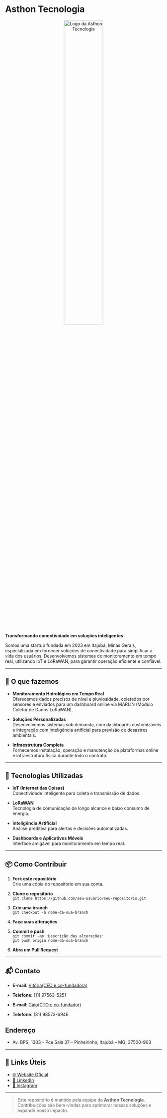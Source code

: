 # Asthon Tecnologia

<div style="text-align: center;">
  <img src="https://github.com/user-attachments/assets/e5c9a877-256b-4341-b5c1-00c55a42619b"  
       alt="Logo da Asthon Tecnologia" 
       width="50%" 
       style="display: block; margin-left: auto; margin-right: auto;" />
</div>

**Transformando conectividade em soluções inteligentes**

Somos uma startup fundada em 2023 em Itajubá, Minas Gerais, especializada em fornecer soluções de conectividade para simplificar a vida dos usuários. Desenvolvemos sistemas de monitoramento em tempo real, utilizando IoT e LoRaWAN, para garantir operação eficiente e confiável.

---

## 🚀 O que fazemos

- **Monitoramento Hidrológico em Tempo Real**  
  Oferecemos dados precisos de nível e pluviosidade, coletados por sensores e enviados para um dashboard online via MARLIN (Módulo Coletor de Dados LoRaWAN).

- **Soluções Personalizadas**  
  Desenvolvemos sistemas sob demanda, com dashboards customizáveis e integração com inteligência artificial para previsão de desastres ambientais.

- **Infraestrutura Completa**  
  Fornecemos instalação, operação e manutenção de plataformas online e infraestrutura física durante todo o contrato.

---

## 🧩 Tecnologias Utilizadas

- **IoT (Internet das Coisas)**  
  Conectividade inteligente para coleta e transmissão de dados.

- **LoRaWAN**  
  Tecnologia de comunicação de longo alcance e baixo consumo de energia.

- **Inteligência Artificial**  
  Análise preditiva para alertas e decisões automatizadas.

- **Dashboards e Aplicativos Móveis**  
  Interface amigável para monitoramento em tempo real.

---

## 📦 Como Contribuir

1. **Fork este repositório**  
   Crie uma cópia do repositório em sua conta.

2. **Clone o repositório**  
   `git clone https://github.com/seu-usuario/seu-repositorio.git`

3. **Crie uma branch**  
   `git checkout -b nome-da-sua-branch`

4. **Faça suas alterações**

5. **Commit e push**  
   `git commit -am 'Descrição das alterações'`  
   `git push origin nome-da-sua-branch`

6. **Abra um Pull Request**

---

## 📬 Contato

- **E-mail**: [Vitória(CEO e co-fundadora)](vitoria.baratella@asthon.com.br)
- **Telefone**: (11) 97563-5251


- **E-mail**: [Caio(CTO e co-fundador)](caio.tacito@asthon.com.br)
- **Telefone**: (31) 98573-6946

## Endereço
- Av. BPS, 1303 – Pce Sala 37 – Pinheirinho, Itajubá – MG, 37500-903

---

## 🔗 Links Úteis

- [🌐 Website Oficial](https://asthon.com.br/)
- [🔗 LinkedIn](https://www.linkedin.com/company/asthon-tecnologia)
- [📸 Instagram](https://www.instagram.com/asthontecnologia)

---

> Este repositório é mantido pela equipe da **Asthon Tecnologia**. Contribuições são bem-vindas para aprimorar nossas soluções e expandir nosso impacto.
